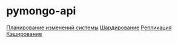 # pymongo-api

[Планирование изменений системы](./DOCS.md)
[Шардирование](./mongo-sharding/README.md)
[Репликация](./mongo-sharding-repl/README.md)
[Кэширование](./sharding-repl-cache/README.md)